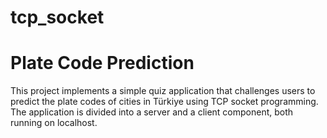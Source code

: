 ﻿# tcp_socket

# Plate Code Prediction

This project implements a simple quiz application that challenges users to predict the plate codes of cities in Türkiye using TCP socket programming. The application is divided into a server and a client component, both running on localhost.



